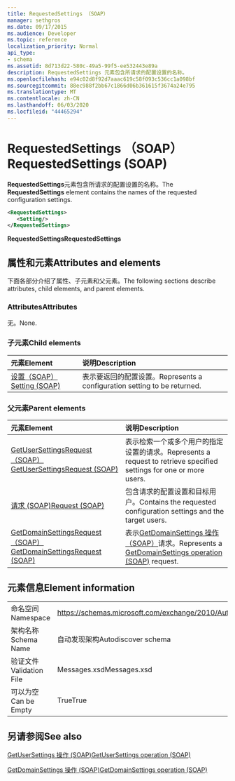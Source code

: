 ```yaml
---
title: RequestedSettings （SOAP）
manager: sethgros
ms.date: 09/17/2015
ms.audience: Developer
ms.topic: reference
localization_priority: Normal
api_type:
- schema
ms.assetid: 8d713d22-580c-49a5-99f5-ee532443e89a
description: RequestedSettings 元素包含所请求的配置设置的名称。
ms.openlocfilehash: e94c02d8f92d7aaac619c58f093c536cc1a098bf
ms.sourcegitcommit: 88ec988f2bb67c1866d06b361615f3674a24e795
ms.translationtype: MT
ms.contentlocale: zh-CN
ms.lasthandoff: 06/03/2020
ms.locfileid: "44465294"
---
```

# <a name="requestedsettings-soap"></a><span data-ttu-id="39473-103">RequestedSettings （SOAP）</span><span class="sxs-lookup"><span data-stu-id="39473-103">RequestedSettings (SOAP)</span></span>

<span data-ttu-id="39473-104">**RequestedSettings**元素包含所请求的配置设置的名称。</span><span class="sxs-lookup"><span data-stu-id="39473-104">The **RequestedSettings** element contains the names of the requested configuration settings.</span></span> 
  
```XML
<RequestedSettings>
   <Setting/>
</RequestedSettings>
```

 <span data-ttu-id="39473-105">**RequestedSettings**</span><span class="sxs-lookup"><span data-stu-id="39473-105">**RequestedSettings**</span></span>
## <a name="attributes-and-elements"></a><span data-ttu-id="39473-106">属性和元素</span><span class="sxs-lookup"><span data-stu-id="39473-106">Attributes and elements</span></span>

<span data-ttu-id="39473-107">下面各部分介绍了属性、子元素和父元素。</span><span class="sxs-lookup"><span data-stu-id="39473-107">The following sections describe attributes, child elements, and parent elements.</span></span>
  
### <a name="attributes"></a><span data-ttu-id="39473-108">Attributes</span><span class="sxs-lookup"><span data-stu-id="39473-108">Attributes</span></span>

<span data-ttu-id="39473-109">无。</span><span class="sxs-lookup"><span data-stu-id="39473-109">None.</span></span>
  
### <a name="child-elements"></a><span data-ttu-id="39473-110">子元素</span><span class="sxs-lookup"><span data-stu-id="39473-110">Child elements</span></span>

|<span data-ttu-id="39473-111">**元素**</span><span class="sxs-lookup"><span data-stu-id="39473-111">**Element**</span></span>|<span data-ttu-id="39473-112">**说明**</span><span class="sxs-lookup"><span data-stu-id="39473-112">**Description**</span></span>|
|:-----|:-----|
|[<span data-ttu-id="39473-113">设置（SOAP）</span><span class="sxs-lookup"><span data-stu-id="39473-113">Setting (SOAP)</span></span>](setting-soap.md) <br/> |<span data-ttu-id="39473-114">表示要返回的配置设置。</span><span class="sxs-lookup"><span data-stu-id="39473-114">Represents a configuration setting to be returned.</span></span>  <br/> |
   
### <a name="parent-elements"></a><span data-ttu-id="39473-115">父元素</span><span class="sxs-lookup"><span data-stu-id="39473-115">Parent elements</span></span>

|<span data-ttu-id="39473-116">**元素**</span><span class="sxs-lookup"><span data-stu-id="39473-116">**Element**</span></span>|<span data-ttu-id="39473-117">**说明**</span><span class="sxs-lookup"><span data-stu-id="39473-117">**Description**</span></span>|
|:-----|:-----|
|[<span data-ttu-id="39473-118">GetUserSettingsRequest （SOAP）</span><span class="sxs-lookup"><span data-stu-id="39473-118">GetUserSettingsRequest (SOAP)</span></span>](getusersettingsrequest-soap.md) <br/> |<span data-ttu-id="39473-119">表示检索一个或多个用户的指定设置的请求。</span><span class="sxs-lookup"><span data-stu-id="39473-119">Represents a request to retrieve specified settings for one or more users.</span></span>  <br/> |
|[<span data-ttu-id="39473-120">请求 (SOAP)</span><span class="sxs-lookup"><span data-stu-id="39473-120">Request (SOAP)</span></span>](request-soap.md) <br/> |<span data-ttu-id="39473-121">包含请求的配置设置和目标用户。</span><span class="sxs-lookup"><span data-stu-id="39473-121">Contains the requested configuration settings and the target users.</span></span>  <br/> |
|[<span data-ttu-id="39473-122">GetDomainSettingsRequest （SOAP）</span><span class="sxs-lookup"><span data-stu-id="39473-122">GetDomainSettingsRequest (SOAP)</span></span>](getdomainsettingsrequest-soap.md) <br/> |<span data-ttu-id="39473-123">表示[GetDomainSettings 操作（SOAP）](getdomainsettings-operation-soap.md)请求。</span><span class="sxs-lookup"><span data-stu-id="39473-123">Represents a [GetDomainSettings operation (SOAP)](getdomainsettings-operation-soap.md) request.</span></span>  <br/> |
   
## <a name="element-information"></a><span data-ttu-id="39473-124">元素信息</span><span class="sxs-lookup"><span data-stu-id="39473-124">Element information</span></span>

|||
|:-----|:-----|
|<span data-ttu-id="39473-125">命名空间</span><span class="sxs-lookup"><span data-stu-id="39473-125">Namespace</span></span>  <br/> |https://schemas.microsoft.com/exchange/2010/Autodiscover  <br/> |
|<span data-ttu-id="39473-126">架构名称</span><span class="sxs-lookup"><span data-stu-id="39473-126">Schema Name</span></span>  <br/> |<span data-ttu-id="39473-127">自动发现架构</span><span class="sxs-lookup"><span data-stu-id="39473-127">Autodiscover schema</span></span>  <br/> |
|<span data-ttu-id="39473-128">验证文件</span><span class="sxs-lookup"><span data-stu-id="39473-128">Validation File</span></span>  <br/> |<span data-ttu-id="39473-129">Messages.xsd</span><span class="sxs-lookup"><span data-stu-id="39473-129">Messages.xsd</span></span>  <br/> |
|<span data-ttu-id="39473-130">可以为空</span><span class="sxs-lookup"><span data-stu-id="39473-130">Can be Empty</span></span>  <br/> |<span data-ttu-id="39473-131">True</span><span class="sxs-lookup"><span data-stu-id="39473-131">True</span></span>  <br/> |
   
## <a name="see-also"></a><span data-ttu-id="39473-132">另请参阅</span><span class="sxs-lookup"><span data-stu-id="39473-132">See also</span></span>



[<span data-ttu-id="39473-133">GetUserSettings 操作 (SOAP)</span><span class="sxs-lookup"><span data-stu-id="39473-133">GetUserSettings operation (SOAP)</span></span>](getusersettings-operation-soap.md)
  
[<span data-ttu-id="39473-134">GetDomainSettings 操作 (SOAP)</span><span class="sxs-lookup"><span data-stu-id="39473-134">GetDomainSettings operation (SOAP)</span></span>](getdomainsettings-operation-soap.md)

